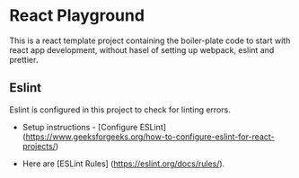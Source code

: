 # React Playground

This is a react template project containing the boiler-plate code to start with react app development, without hasel of setting up webpack, eslint and prettier.

## Eslint

Eslint is configured in this project to check for linting errors.

* Setup instructions - [Configure ESLint] (<https://www.geeksforgeeks.org/how-to-configure-eslint-for-react-projects/>)

* Here are [ESLint Rules] (<https://eslint.org/docs/rules/>).
